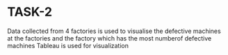 # TASK-2
Data collected from 4 factories is used to visualise the defective machines at the factories and the factory which has the most numberof defective machines
Tableau is used for visualization
